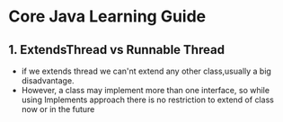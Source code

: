 # Core Java Learning Guide

## 1. ExtendsThread vs Runnable Thread
* if we  extends thread we can'nt extend any other class,usually a big disadvantage.
* However, a class may implement more than one interface, so while using Implements approach there is no restriction to extend of class now or in the future

